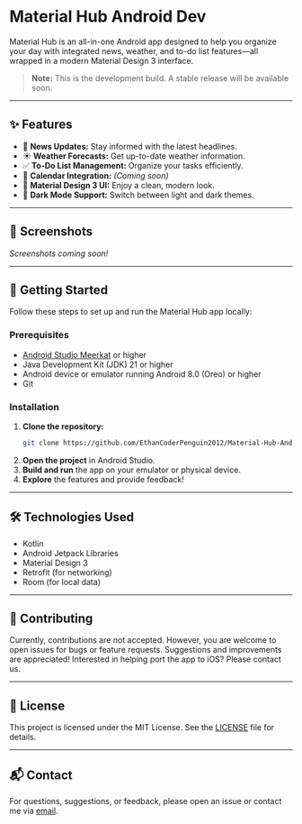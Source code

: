 # Material Hub Android Dev

Material Hub is an all-in-one Android app designed to help you organize your day with integrated news, weather, and to-do list features—all wrapped in a modern Material Design 3 interface.

> **Note:** This is the development build. A stable release will be available soon.

---

## ✨ Features

- 📰 **News Updates:** Stay informed with the latest headlines.
- ☀️ **Weather Forecasts:** Get up-to-date weather information.
- ✅ **To-Do List Management:** Organize your tasks efficiently.
- 📅 **Calendar Integration:** *(Coming soon)*
- 🎨 **Material Design 3 UI:** Enjoy a clean, modern look.
- 🌙 **Dark Mode Support:** Switch between light and dark themes.

---

## 📸 Screenshots

*Screenshots coming soon!*

---

## 🚀 Getting Started

Follow these steps to set up and run the Material Hub app locally:

### Prerequisites

- [Android Studio Meerkat](https://developer.android.com/studio) or higher
- Java Development Kit (JDK) 21 or higher
- Android device or emulator running Android 8.0 (Oreo) or higher
- Git

### Installation

1. **Clone the repository:**
   ```bash
   git clone https://github.com/EthanCoderPenguin2012/Material-Hub-Android-Dev.git
   ```
2. **Open the project** in Android Studio.
3. **Build and run** the app on your emulator or physical device.
4. **Explore** the features and provide feedback!

---

## 🛠️ Technologies Used

- Kotlin
- Android Jetpack Libraries
- Material Design 3
- Retrofit (for networking)
- Room (for local data)


---

## 🤝 Contributing

Currently, contributions are not accepted. However, you are welcome to open issues for bugs or feature requests. Suggestions and improvements are appreciated! Interested in helping port the app to iOS? Please contact us.

---

## 📄 License

This project is licensed under the MIT License. See the [LICENSE](LICENSE) file for details.

---

## 📬 Contact

For questions, suggestions, or feedback, please open an issue or contact me via [email](mailto:ethan.h.patmore@gmail.com).
